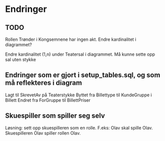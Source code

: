 # Endringer

## TODO

Rollen Trønder i Kongsemnene har ingen akt. Endre kardinalitet i diagrammet?

Endre kardinalitet (1,n) under Teatersal i diagrammet. Må kunne sette opp sal uten stykke

## Endringer som er gjort i setup_tables.sql, og som må reflekteres i diagram

Lagt til SkrevetAv på Teaterstykke
Byttet fra Billettype til KundeGruppe i Billett
Endret fra ForGruppe til BillettPriser

## Skuespiller som spiller seg selv

Løsning: sett opp skuespilleren som en rolle.
F.eks: Olav skal spille Olav. Skuespilleren Olav spiller rollen Olav.